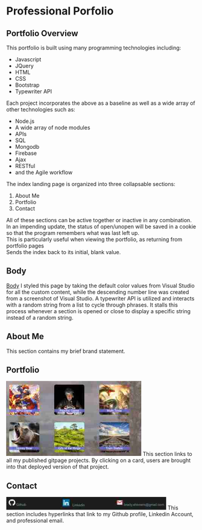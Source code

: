 # Professional Porfolio
## Portfolio Overview
This portfolio is built using many programming technologies including:
+ Javascript
+ JQuery
+ HTML
+ CSS
+ Bootstrap
+ Typewriter API

Each project incorporates the above as a baseline as well as a wide array of other technologies such as: 
+ Node.js
+ A wide array of node modules
+ APIs
+ SQL
+ Mongodb
+ Firebase
+ Ajax
+ RESTful
+ and the Agile workflow

The index landing page is organized into three collapsable sections:
1. About Me
2. Portfolio
3. Contact

All of these sections can be active together or inactive in any combination.\
In an impending update, the status of open/unopen will be saved in a cookie\
so that the program remembers what was last left up.\
This is particularly useful when viewing the portfolio, as returning from portfolio pages\
Sends the index back to its initial, blank value.

## Body
[Body](https://github.com/bshin19/bshin19.github.io/blob/master/global_assets/images/typewriter.gif)
I styled this page by taking the default color values from Visual Studio for all the custom content, while the descending number line was created from a screenshot of Visual Studio. A typewriter API is utilized and interacts with a random string from a list to cycle through phrases. It stalls this process whenever a section is opened or close to display a specific string instead of a random string.

## About Me
This section contains my brief brand statement.

## Portfolio
![Project Options](https://github.com/bshin19/bshin19.github.io/blob/master/global_assets/images/portrm.jpg)
This section links to all my published gitpage projects. By clicking on a card,
users are brought into that deployed version of that project.

## Contact
![Contact Section](https://github.com/bshin19/bshin19.github.io/blob/master/global_assets/images/contact.jpg)
This section includes hyperlinks that link to my Github profile, Linkedin Account, and professional email.